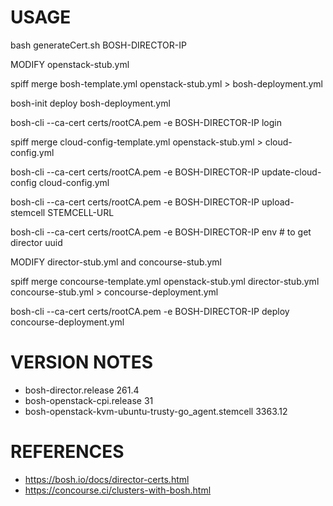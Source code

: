 # USAGE

bash generateCert.sh BOSH-DIRECTOR-IP

MODIFY openstack-stub.yml

spiff merge bosh-template.yml openstack-stub.yml > bosh-deployment.yml

bosh-init deploy bosh-deployment.yml

bosh-cli --ca-cert certs/rootCA.pem -e BOSH-DIRECTOR-IP login

spiff merge cloud-config-template.yml openstack-stub.yml > cloud-config.yml

bosh-cli --ca-cert certs/rootCA.pem -e BOSH-DIRECTOR-IP update-cloud-config cloud-config.yml

bosh-cli --ca-cert certs/rootCA.pem -e BOSH-DIRECTOR-IP upload-stemcell STEMCELL-URL

bosh-cli --ca-cert certs/rootCA.pem -e BOSH-DIRECTOR-IP env # to get director uuid

MODIFY director-stub.yml and concourse-stub.yml

spiff merge concourse-template.yml openstack-stub.yml director-stub.yml concourse-stub.yml > concourse-deployment.yml

bosh-cli --ca-cert certs/rootCA.pem -e BOSH-DIRECTOR-IP deploy concourse-deployment.yml

# VERSION NOTES

* bosh-director.release 261.4
* bosh-openstack-cpi.release 31
* bosh-openstack-kvm-ubuntu-trusty-go_agent.stemcell 3363.12

# REFERENCES

* https://bosh.io/docs/director-certs.html
* https://concourse.ci/clusters-with-bosh.html
